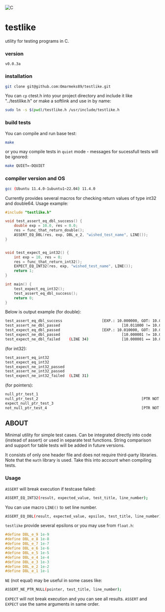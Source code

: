 ![C](https://img.shields.io/badge/c-%2300599C.svg?style=for-the-badge&logo=c&logoColor=white)

# testlike
utility for testing programs in C.

### version
`v0.0.3a`

### installation
```bash
git clone git@github.com:Omarmeks89/testlike.git
```

You can `cp` ctest.h into your project directory and
include it like "../testilike.h"
or make a softlink and use in by name:
```bash
sudo ln -s $(pwd)/testlike.h /usr/include/testlike.h
```

### build tests

You can compile and run base test:
```bash
make
```

or you may compile tests in `quiet` mode - messages for sucessfull tests
will be ignored:
```bash
make QUIET=-DQUIET
```

### compiler version and OS
```bash
gcc (Ubuntu 11.4.0-1ubuntu1~22.04) 11.4.0
```

Currently provides several macros for checking return values of type int32 and double64. Usage example:
```C
#include "testlike.h"

void test_assert_eq_dbl_success() {
    double exp = 10.0, res = 0.0;
    res = func_that_return_double();
    ASSERT_EQ_DBL(res, exp, DBL_e_2, "wished_test_name", LINE());
}


void test_expect_eq_int32() {
    int exp = 10, res = 0;
    res = func_that_return_int32();
    EXPECT_EQ_INT32(res, exp, "wished_test_name", LINE());
    return 1;
}

int main() {
    test_expect_eq_int32();
    test_assert_eq_dbl_success();
    return 0;
}
```
Below is output example (for double):
```bash
test_assert_eq_dbl_success                  [EXP.: 10.000000, GOT: 10.000000, EPS.: 0.010000]           PASSED.
test_assert_ne_dbl_passed                            [10.011000 != 10.000000. EPS.: 0.010000]           PASSED.
test_expect_eq_dbl_passed                   [EXP.: 10.010000, GOT: 10.010000, EPS.: 0.010000]           PASSED.
test_expect_ne_dbl_passed                            [10.000001 != 10.000000. EPS.: 0.000001]           PASSED.
test_expect_ne_dbl_failed    (LINE 34)               [10.000001 == 10.000000. EPS.: 0.000001]           FAILED.
```

(for int32):
```bash
test_assert_eq_int32                                                      [EXP.: 10, GOT: 10]           PASSED.
test_expect_eq_int32                                                      [EXP.: 10, GOT: 10]           PASSED.
test_expect_ne_int32_passed                                                         [10 != 8]           PASSED.
test_assert_ne_int32_passed                                                         [10 != 0]           PASSED.
test_expect_ne_int32_failed  (LINE 31)                                             [10 == 10]           FAILED.
```

(for pointers):
```bash
null_ptr_test_1                                                              [NULLPTR: (nil)]           PASSED.
null_ptr_test_2                                               [PTR NOT NULL. ADDR.: 0xffabef]           PASSED.
expect_null_ptr_test_3                                                       [NULLPTR: (nil)]           PASSED.
not_null_ptr_test_4                                           [PTR NOT NULL. ADDR.: 0xffabef]           PASSED.
```

## ABOUT
Minimal utility for simple test cases. Can be integrated directly into code (instead of assert) or used in separate test functions. String comparison and support for table tests will be added in future versions.

It consists of only one header file and does not require third-party libraries. Note that the `math` library is used. Take this into account when compiling tests.

### Usage

`ASSERT` will break execution if testcase failed:
```bash
ASSERT_EQ_INT32(result, expected_value, test_title, line_number);
```

You can use macro `LINE()` to set line number.

```bash
ASSERT_EQ_DBL(result, expected_value, epsilon, test_title, line_number);
```

`testlike` provide several epsilons or you may use from `float.h`:
```C
#define DBL_e_9 1e-9
#define DBL_e_8 1e-8
#define DBL_e_7 1e-7
#define DBL_e_6 1e-6
#define DBL_e_5 1e-5
#define DBL_e_4 1e-4
#define DBL_e_3 1e-3
#define DBL_e_2 1e-2
#define DBL_e_1 1e-1
```

`NE` (not equal) may be useful in some cases like:
```bash
ASSERT_NE_PTR_NULL(pointer, test_title, line_number);
```

`EXPECT` will not break execution and you can see all results. `ASSERT` and `EXPECT`
use the same arguments in same order.
